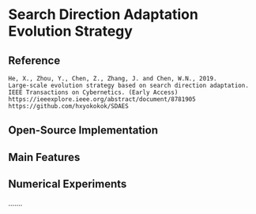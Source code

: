 # Search Direction Adaptation Evolution Strategy

## Reference

```
He, X., Zhou, Y., Chen, Z., Zhang, J. and Chen, W.N., 2019.
Large-scale evolution strategy based on search direction adaptation.
IEEE Transactions on Cybernetics. (Early Access)
https://ieeexplore.ieee.org/abstract/document/8781905
https://github.com/hxyokokok/SDAES
```

## Open-Source Implementation

## Main Features


## Numerical Experiments

.......

